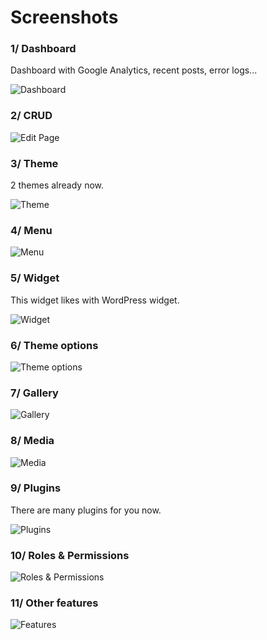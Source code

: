 # Screenshots

### 1/ Dashboard
Dashboard with Google Analytics, recent posts, error logs...

![Dashboard](https://botble.com/storage/uploads/1/docs/screenshots/dashboard.png)

### 2/ CRUD

![Edit Page](https://botble.com/storage/uploads/1/docs/screenshots/edit-page.png)

### 3/ Theme
2 themes already now.

![Theme](https://botble.com/storage/uploads/1/docs/screenshots/theme.png)

### 4/ Menu

![Menu](https://botble.com/storage/uploads/1/docs/screenshots/menu.png)


### 5/ Widget
This widget likes with WordPress widget.

![Widget](https://botble.com/storage/uploads/1/docs/screenshots/menu.png)

### 6/ Theme options

![Theme options](https://botble.com/storage/uploads/1/docs/screenshots/theme-option.png)

### 7/ Gallery

![Gallery](https://botble.com/storage/uploads/1/docs/screenshots/gallery.png)

### 8/ Media

![Media](https://botble.com/storage/uploads/1/docs/screenshots/media.png)

### 9/ Plugins
There are many plugins for you now.

![Plugins](https://botble.com/storage/uploads/1/docs/screenshots/plugin.png)

### 10/ Roles & Permissions

![Roles & Permissions](https://botble.com/storage/uploads/1/docs/screenshots/role-permission.png)

### 11/ Other features

![Features](https://botble.com/storage/uploads/1/docs/screenshots/other.png)
